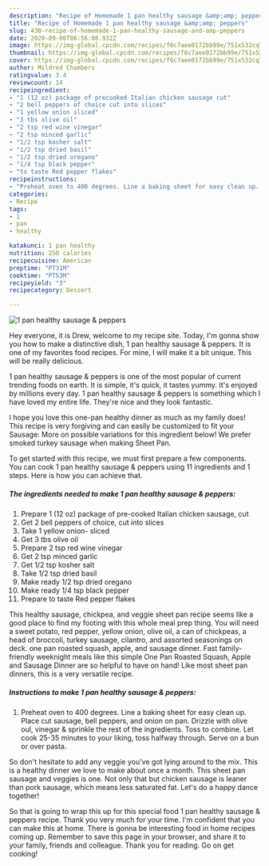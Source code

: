 ```yaml
---
description: "Recipe of Homemade 1 pan healthy sausage &amp;amp; peppers"
title: "Recipe of Homemade 1 pan healthy sausage &amp;amp; peppers"
slug: 430-recipe-of-homemade-1-pan-healthy-sausage-and-amp-peppers
date: 2020-09-06T06:56:08.932Z
image: https://img-global.cpcdn.com/recipes/f6c7aee0172bb99e/751x532cq70/1-pan-healthy-sausage-peppers-recipe-main-photo.jpg
thumbnail: https://img-global.cpcdn.com/recipes/f6c7aee0172bb99e/751x532cq70/1-pan-healthy-sausage-peppers-recipe-main-photo.jpg
cover: https://img-global.cpcdn.com/recipes/f6c7aee0172bb99e/751x532cq70/1-pan-healthy-sausage-peppers-recipe-main-photo.jpg
author: Mildred Chambers
ratingvalue: 3.4
reviewcount: 14
recipeingredient:
- "1 (12 oz) package of precooked Italian chicken sausage cut"
- "2 bell peppers of choice cut into slices"
- "1 yellow onion sliced"
- "3 tbs olive oil"
- "2 tsp red wine vinegar"
- "2 tsp minced garlic"
- "1/2 tsp kosher salt"
- "1/2 tsp dried basil"
- "1/2 tsp dried oregano"
- "1/4 tsp black pepper"
- "to taste Red pepper flakes"
recipeinstructions:
- "Preheat oven to 400 degrees. Line a baking sheet for easy clean up. Place cut sausage, bell peppers, and onion on pan. Drizzle with olive oul, vinegar &amp; sprinkle the rest of the ingredients. Toss to combine. Let cook 25-35 minutes to your liking, toss halfway through. Serve on a bun or over pasta."
categories:
- Recipe
tags:
- 1
- pan
- healthy

katakunci: 1 pan healthy 
nutrition: 250 calories
recipecuisine: American
preptime: "PT31M"
cooktime: "PT53M"
recipeyield: "3"
recipecategory: Dessert

---
```



![1 pan healthy sausage &amp; peppers](https://img-global.cpcdn.com/recipes/f6c7aee0172bb99e/751x532cq70/1-pan-healthy-sausage-peppers-recipe-main-photo.jpg)

Hey everyone, it is Drew, welcome to my recipe site. Today, I'm gonna show you how to make a distinctive dish, 1 pan healthy sausage &amp; peppers. It is one of my favorites food recipes. For mine, I will make it a bit unique. This will be really delicious.

1 pan healthy sausage &amp; peppers is one of the most popular of current trending foods on earth. It is simple, it's quick, it tastes yummy. It's enjoyed by millions every day. 1 pan healthy sausage &amp; peppers is something which I have loved my entire life. They're nice and they look fantastic.

I hope you love this one-pan healthy dinner as much as my family does! This recipe is very forgiving and can easily be customized to fit your Sausage: More on possible variations for this ingredient below! We prefer smoked turkey sausage when making Sheet Pan.


To get started with this recipe, we must first prepare a few components. You can cook 1 pan healthy sausage &amp; peppers using 11 ingredients and 1 steps. Here is how you can achieve that.

<!--inarticleads1-->

##### The ingredients needed to make 1 pan healthy sausage &amp; peppers:

1. Prepare 1 (12 oz) package of pre-cooked Italian chicken sausage, cut
1. Get 2 bell peppers of choice, cut into slices
1. Take 1 yellow onion- sliced
1. Get 3 tbs olive oil
1. Prepare 2 tsp red wine vinegar
1. Get 2 tsp minced garlic
1. Get 1/2 tsp kosher salt
1. Take 1/2 tsp dried basil
1. Make ready 1/2 tsp dried oregano
1. Make ready 1/4 tsp black pepper
1. Prepare to taste Red pepper flakes


This healthy sausage, chickpea, and veggie sheet pan recipe seems like a good place to find my footing with this whole meal prep thing. You will need a sweet potato, red pepper, yellow onion, olive oil, a can of chickpeas, a head of broccoli, turkey sausage, cilantro, and assorted seasonings on deck. one pan roasted squash, apple, and sausage dinner. Fast family-friendly weeknight meals like this simple One Pan Roasted Squash, Apple and Sausage Dinner are so helpful to have on hand! Like most sheet pan dinners, this is a very versatile recipe. 

<!--inarticleads2-->

##### Instructions to make 1 pan healthy sausage &amp; peppers:

1. Preheat oven to 400 degrees. Line a baking sheet for easy clean up. Place cut sausage, bell peppers, and onion on pan. Drizzle with olive oul, vinegar &amp; sprinkle the rest of the ingredients. Toss to combine. Let cook 25-35 minutes to your liking, toss halfway through. Serve on a bun or over pasta.


So don&#39;t hesitate to add any veggie you&#39;ve got lying around to the mix. This is a healthy dinner we love to make about once a month. This sheet pan sausage and veggies is one. Not only that but chicken sausage is leaner than pork sausage, which means less saturated fat. Let&#39;s do a happy dance together! 

So that is going to wrap this up for this special food 1 pan healthy sausage &amp; peppers recipe. Thank you very much for your time. I'm confident that you can make this at home. There is gonna be interesting food in home recipes coming up. Remember to save this page in your browser, and share it to your family, friends and colleague. Thank you for reading. Go on get cooking!
